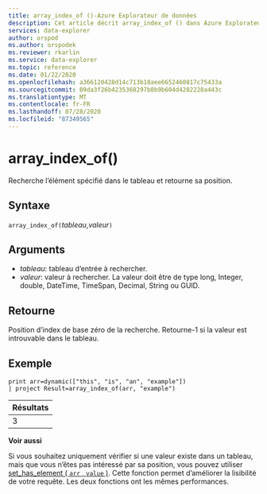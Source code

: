 ```yaml
---
title: array_index_of ()-Azure Explorateur de données
description: Cet article décrit array_index_of () dans Azure Explorateur de données.
services: data-explorer
author: orspod
ms.author: orspodek
ms.reviewer: rkarlin
ms.service: data-explorer
ms.topic: reference
ms.date: 01/22/2020
ms.openlocfilehash: a366120428d14c713b18aee6652460817c75433a
ms.sourcegitcommit: 09da3f26b4235368297b8b9b604d4282228a443c
ms.translationtype: MT
ms.contentlocale: fr-FR
ms.lasthandoff: 07/28/2020
ms.locfileid: "87349565"
---
```

# <a name="array_index_of"></a>array_index_of()

Recherche l’élément spécifié dans le tableau et retourne sa position.

## <a name="syntax"></a>Syntaxe

`array_index_of(`*tableau*,*valeur*`)`

## <a name="arguments"></a>Arguments

* *tableau*: tableau d’entrée à rechercher.
* *valeur*: valeur à rechercher. La valeur doit être de type long, Integer, double, DateTime, TimeSpan, Decimal, String ou GUID.

## <a name="returns"></a>Retourne

Position d’index de base zéro de la recherche.
Retourne-1 si la valeur est introuvable dans le tableau.

## <a name="example"></a>Exemple

<!-- csl: https://help.kusto.windows.net:443/Samples -->
```kusto
print arr=dynamic(["this", "is", "an", "example"]) 
| project Result=array_index_of(arr, "example")
```

|Résultats|
|---|
|3|

**Voir aussi**

Si vous souhaitez uniquement vérifier si une valeur existe dans un tableau, mais que vous n’êtes pas intéressé par sa position, vous pouvez utiliser [set_has_element ( `arr` , `value` )](sethaselementfunction.md). Cette fonction permet d’améliorer la lisibilité de votre requête. Les deux fonctions ont les mêmes performances.
